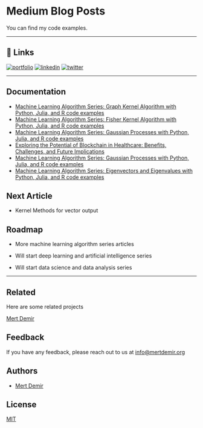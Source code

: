 # Medium Blog Posts

You can find my code examples.

---

## 🔗 Links
[![portfolio](https://img.shields.io/badge/my_portfolio-000?style=for-the-badge&logo=ko-fi&logoColor=white)](https://mertdemir.org)
[![linkedin](https://img.shields.io/badge/linkedin-0A66C2?style=for-the-badge&logo=linkedin&logoColor=white)](https://www.linkedin.com/in/mertdemir0)
[![twitter](https://img.shields.io/badge/twitter-1DA1F2?style=for-the-badge&logo=twitter&logoColor=white)](https://twitter.com/mertinblack)

---

## Documentation

- [Machine Learning Algorithm Series: Graph Kernel Algorithm with Python, Julia, and R code examples](https://medium.com/@mertdemir0/machine-learning-algorithm-series-graph-kernel-algorithm-with-python-and-julia-code-examples-a212c928bd1d)
- [Machine Learning Algorithm Series: Fisher Kernel Algorithm with Python, Julia, and R code examples](https://medium.com/@mertdemir0/machine-learning-algorithm-series-fisher-kernel-algorithm-with-python-julia-and-r-code-examples-9445d32512dd)
- [Machine Learning Algorithm Series: Gaussian Processes with Python, Julia, and R code examples](https://medium.com/@mertdemir0/machine-learning-algorithm-series-gaussian-processes-with-python-julia-and-r-code-examples-a5258b923bce)
- [Exploring the Potential of Blockchain in Healthcare: Benefits, Challenges, and Future Implications](https://mertdemir.org/2023/01/05/exploring-the-potential-of-blockchain-in-healthcare-benefits-challenges-and-future-implications)
- [Machine Learning Algorithm Series: Gaussian Processes with Python, Julia, and R code examples](https://medium.com/@mertdemir0/machine-learning-algorithm-series-gaussian-processes-with-python-julia-and-r-code-examples-a5258b923bce)
- [Machine Learning Algorithm Series: Eigenvectors and Eigenvalues with Python, Julia, and R code examples]()

## Next Article

- Kernel Methods for vector output

## Roadmap

- More machine learning algorithm series articles

- Will start deep learning and artificial intelligence series

- Will start data science and data analysis series

---

## Related

Here are some related projects

[Mert Demir](https://github.com/mertdemir0)


## Feedback

If you have any feedback, please reach out to us at info@mertdemir.org


## Authors

- [Mert Demir](https://www.github.com/mertdemir0)


## License

[MIT](https://choosealicense.com/licenses/mit/)

